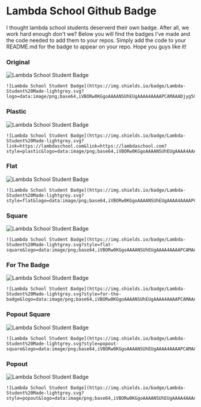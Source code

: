 # Lambda School Github Badge

I thought lambda school students deserverd their own badge. After all, we work hard enough don't we? Below you will find the badges I've made and the code needed to add them to your repos. Simply add the code to your README.md for the badge to appear on your repo. Hope you guys like it!

### Original
![Lambda School Student Badge](https://img.shields.io/badge/Lambda-Student%20Made-lightgrey.svg?logo=data:image/png;base64,iVBORw0KGgoAAAANSUhEUgAAAA4AAAAPCAMAAADjyg5GAAAAM1BMVEX///+gAB6gAB6gAB6gAB6gAB6gAB6gAB6gAB6gAB6gAB6gAB6gAB6gAB6gAB6gAB6gAB4WxIoMAAAAEHRSTlMAECAwQFBgcICQoLDA0ODwVOCoyAAAAGVJREFUCNdNyUEWgyAQwNAgU0EFJ/c/rYtqa3b/hfAd4TmeUsIOtP4Bxs3QXP4cTvcfV2dJ68PToDludgdwGkPCfe0VqH2dsuhRAFimCXWaAbR0FKBsupVDG98i1Vl5Kocb7+51AUSWBi+X60n8AAAAAElFTkSuQmCC)

```
![Lambda School Student Badge](https://img.shields.io/badge/Lambda-Student%20Made-lightgrey.svg?logo=data:image/png;base64,iVBORw0KGgoAAAANSUhEUgAAAA4AAAAPCAMAAADjyg5GAAAAM1BMVEX///+gAB6gAB6gAB6gAB6gAB6gAB6gAB6gAB6gAB6gAB6gAB6gAB6gAB6gAB6gAB6gAB4WxIoMAAAAEHRSTlMAECAwQFBgcICQoLDA0ODwVOCoyAAAAGVJREFUCNdNyUEWgyAQwNAgU0EFJ/c/rYtqa3b/hfAd4TmeUsIOtP4Bxs3QXP4cTvcfV2dJ68PToDludgdwGkPCfe0VqH2dsuhRAFimCXWaAbR0FKBsupVDG98i1Vl5Kocb7+51AUSWBi+X60n8AAAAAElFTkSuQmCC)
```

### Plastic
![Lambda School Student Badge](https://img.shields.io/badge/Lambda-Student%20Made-lightgrey.svg?link=https://lambdaschool.com&link=https://lambdaschool.com?style=plastic&logo=data:image/png;base64,iVBORw0KGgoAAAANSUhEUgAAAA4AAAAPCAMAAADjyg5GAAAAM1BMVEX///+gAB6gAB6gAB6gAB6gAB6gAB6gAB6gAB6gAB6gAB6gAB6gAB6gAB6gAB6gAB6gAB4WxIoMAAAAEHRSTlMAECAwQFBgcICQoLDA0ODwVOCoyAAAAGVJREFUCNdNyUEWgyAQwNAgU0EFJ/c/rYtqa3b/hfAd4TmeUsIOtP4Bxs3QXP4cTvcfV2dJ68PToDludgdwGkPCfe0VqH2dsuhRAFimCXWaAbR0FKBsupVDG98i1Vl5Kocb7+51AUSWBi+X60n8AAAAAElFTkSuQmCC)

```
![Lambda School Student Badge](https://img.shields.io/badge/Lambda-Student%20Made-lightgrey.svg?link=https://lambdaschool.com&link=https://lambdaschool.com?style=plastic&logo=data:image/png;base64,iVBORw0KGgoAAAANSUhEUgAAAA4AAAAPCAMAAADjyg5GAAAAM1BMVEX///+gAB6gAB6gAB6gAB6gAB6gAB6gAB6gAB6gAB6gAB6gAB6gAB6gAB6gAB6gAB6gAB4WxIoMAAAAEHRSTlMAECAwQFBgcICQoLDA0ODwVOCoyAAAAGVJREFUCNdNyUEWgyAQwNAgU0EFJ/c/rYtqa3b/hfAd4TmeUsIOtP4Bxs3QXP4cTvcfV2dJ68PToDludgdwGkPCfe0VqH2dsuhRAFimCXWaAbR0FKBsupVDG98i1Vl5Kocb7+51AUSWBi+X60n8AAAAAElFTkSuQmCC)
```

### Flat 
![Lambda School Student Badge](https://img.shields.io/badge/Lambda-Student%20Made-lightgrey.svg?style=flat&logo=data:image/png;base64,iVBORw0KGgoAAAANSUhEUgAAAA4AAAAPCAMAAADjyg5GAAAAM1BMVEX///+gAB6gAB6gAB6gAB6gAB6gAB6gAB6gAB6gAB6gAB6gAB6gAB6gAB6gAB6gAB6gAB4WxIoMAAAAEHRSTlMAECAwQFBgcICQoLDA0ODwVOCoyAAAAGVJREFUCNdNyUEWgyAQwNAgU0EFJ/c/rYtqa3b/hfAd4TmeUsIOtP4Bxs3QXP4cTvcfV2dJ68PToDludgdwGkPCfe0VqH2dsuhRAFimCXWaAbR0FKBsupVDG98i1Vl5Kocb7+51AUSWBi+X60n8AAAAAElFTkSuQmCC)

```
![Lambda School Student Badge](https://img.shields.io/badge/Lambda-Student%20Made-lightgrey.svg?style=flat&logo=data:image/png;base64,iVBORw0KGgoAAAANSUhEUgAAAA4AAAAPCAMAAADjyg5GAAAAM1BMVEX///+gAB6gAB6gAB6gAB6gAB6gAB6gAB6gAB6gAB6gAB6gAB6gAB6gAB6gAB6gAB6gAB4WxIoMAAAAEHRSTlMAECAwQFBgcICQoLDA0ODwVOCoyAAAAGVJREFUCNdNyUEWgyAQwNAgU0EFJ/c/rYtqa3b/hfAd4TmeUsIOtP4Bxs3QXP4cTvcfV2dJ68PToDludgdwGkPCfe0VqH2dsuhRAFimCXWaAbR0FKBsupVDG98i1Vl5Kocb7+51AUSWBi+X60n8AAAAAElFTkSuQmCC)
```

### Square 
![Lambda School Student Badge](https://img.shields.io/badge/Lambda-Student%20Made-lightgrey.svg?style=flat-square&logo=data:image/png;base64,iVBORw0KGgoAAAANSUhEUgAAAA4AAAAPCAMAAADjyg5GAAAAM1BMVEX///+gAB6gAB6gAB6gAB6gAB6gAB6gAB6gAB6gAB6gAB6gAB6gAB6gAB6gAB6gAB6gAB4WxIoMAAAAEHRSTlMAECAwQFBgcICQoLDA0ODwVOCoyAAAAGVJREFUCNdNyUEWgyAQwNAgU0EFJ/c/rYtqa3b/hfAd4TmeUsIOtP4Bxs3QXP4cTvcfV2dJ68PToDludgdwGkPCfe0VqH2dsuhRAFimCXWaAbR0FKBsupVDG98i1Vl5Kocb7+51AUSWBi+X60n8AAAAAElFTkSuQmCC)

```
![Lambda School Student Badge](https://img.shields.io/badge/Lambda-Student%20Made-lightgrey.svg?style=flat-square&logo=data:image/png;base64,iVBORw0KGgoAAAANSUhEUgAAAA4AAAAPCAMAAADjyg5GAAAAM1BMVEX///+gAB6gAB6gAB6gAB6gAB6gAB6gAB6gAB6gAB6gAB6gAB6gAB6gAB6gAB6gAB6gAB4WxIoMAAAAEHRSTlMAECAwQFBgcICQoLDA0ODwVOCoyAAAAGVJREFUCNdNyUEWgyAQwNAgU0EFJ/c/rYtqa3b/hfAd4TmeUsIOtP4Bxs3QXP4cTvcfV2dJ68PToDludgdwGkPCfe0VqH2dsuhRAFimCXWaAbR0FKBsupVDG98i1Vl5Kocb7+51AUSWBi+X60n8AAAAAElFTkSuQmCC)
```

### For The Badge
![Lambda School Student Badge](https://img.shields.io/badge/Lambda-Student%20Made-lightgrey.svg?style=for-the-badge&logo=data:image/png;base64,iVBORw0KGgoAAAANSUhEUgAAAA4AAAAPCAMAAADjyg5GAAAAM1BMVEX///+gAB6gAB6gAB6gAB6gAB6gAB6gAB6gAB6gAB6gAB6gAB6gAB6gAB6gAB6gAB6gAB4WxIoMAAAAEHRSTlMAECAwQFBgcICQoLDA0ODwVOCoyAAAAGVJREFUCNdNyUEWgyAQwNAgU0EFJ/c/rYtqa3b/hfAd4TmeUsIOtP4Bxs3QXP4cTvcfV2dJ68PToDludgdwGkPCfe0VqH2dsuhRAFimCXWaAbR0FKBsupVDG98i1Vl5Kocb7+51AUSWBi+X60n8AAAAAElFTkSuQmCC)

```
![Lambda School Student Badge](https://img.shields.io/badge/Lambda-Student%20Made-lightgrey.svg?style=for-the-badge&logo=data:image/png;base64,iVBORw0KGgoAAAANSUhEUgAAAA4AAAAPCAMAAADjyg5GAAAAM1BMVEX///+gAB6gAB6gAB6gAB6gAB6gAB6gAB6gAB6gAB6gAB6gAB6gAB6gAB6gAB6gAB6gAB4WxIoMAAAAEHRSTlMAECAwQFBgcICQoLDA0ODwVOCoyAAAAGVJREFUCNdNyUEWgyAQwNAgU0EFJ/c/rYtqa3b/hfAd4TmeUsIOtP4Bxs3QXP4cTvcfV2dJ68PToDludgdwGkPCfe0VqH2dsuhRAFimCXWaAbR0FKBsupVDG98i1Vl5Kocb7+51AUSWBi+X60n8AAAAAElFTkSuQmCC)
```

### Popout Square
![Lambda School Student Badge](https://img.shields.io/badge/Lambda-Student%20Made-lightgrey.svg?style=popout-square&logo=data:image/png;base64,iVBORw0KGgoAAAANSUhEUgAAAA4AAAAPCAMAAADjyg5GAAAAM1BMVEX///+gAB6gAB6gAB6gAB6gAB6gAB6gAB6gAB6gAB6gAB6gAB6gAB6gAB6gAB6gAB6gAB4WxIoMAAAAEHRSTlMAECAwQFBgcICQoLDA0ODwVOCoyAAAAGVJREFUCNdNyUEWgyAQwNAgU0EFJ/c/rYtqa3b/hfAd4TmeUsIOtP4Bxs3QXP4cTvcfV2dJ68PToDludgdwGkPCfe0VqH2dsuhRAFimCXWaAbR0FKBsupVDG98i1Vl5Kocb7+51AUSWBi+X60n8AAAAAElFTkSuQmCC)

```
![Lambda School Student Badge](https://img.shields.io/badge/Lambda-Student%20Made-lightgrey.svg?style=popout-square&logo=data:image/png;base64,iVBORw0KGgoAAAANSUhEUgAAAA4AAAAPCAMAAADjyg5GAAAAM1BMVEX///+gAB6gAB6gAB6gAB6gAB6gAB6gAB6gAB6gAB6gAB6gAB6gAB6gAB6gAB6gAB6gAB4WxIoMAAAAEHRSTlMAECAwQFBgcICQoLDA0ODwVOCoyAAAAGVJREFUCNdNyUEWgyAQwNAgU0EFJ/c/rYtqa3b/hfAd4TmeUsIOtP4Bxs3QXP4cTvcfV2dJ68PToDludgdwGkPCfe0VqH2dsuhRAFimCXWaAbR0FKBsupVDG98i1Vl5Kocb7+51AUSWBi+X60n8AAAAAElFTkSuQmCC)
```

### Popout
![Lambda School Student Badge](https://img.shields.io/badge/Lambda-Student%20Made-lightgrey.svg?style=popout&logo=data:image/png;base64,iVBORw0KGgoAAAANSUhEUgAAAA4AAAAPCAMAAADjyg5GAAAAM1BMVEX///+gAB6gAB6gAB6gAB6gAB6gAB6gAB6gAB6gAB6gAB6gAB6gAB6gAB6gAB6gAB6gAB4WxIoMAAAAEHRSTlMAECAwQFBgcICQoLDA0ODwVOCoyAAAAGVJREFUCNdNyUEWgyAQwNAgU0EFJ/c/rYtqa3b/hfAd4TmeUsIOtP4Bxs3QXP4cTvcfV2dJ68PToDludgdwGkPCfe0VqH2dsuhRAFimCXWaAbR0FKBsupVDG98i1Vl5Kocb7+51AUSWBi+X60n8AAAAAElFTkSuQmCC)

```
![Lambda School Student Badge](https://img.shields.io/badge/Lambda-Student%20Made-lightgrey.svg?style=popout&logo=data:image/png;base64,iVBORw0KGgoAAAANSUhEUgAAAA4AAAAPCAMAAADjyg5GAAAAM1BMVEX///+gAB6gAB6gAB6gAB6gAB6gAB6gAB6gAB6gAB6gAB6gAB6gAB6gAB6gAB6gAB6gAB4WxIoMAAAAEHRSTlMAECAwQFBgcICQoLDA0ODwVOCoyAAAAGVJREFUCNdNyUEWgyAQwNAgU0EFJ/c/rYtqa3b/hfAd4TmeUsIOtP4Bxs3QXP4cTvcfV2dJ68PToDludgdwGkPCfe0VqH2dsuhRAFimCXWaAbR0FKBsupVDG98i1Vl5Kocb7+51AUSWBi+X60n8AAAAAElFTkSuQmCC)
```